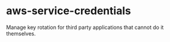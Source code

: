 # aws-service-credentials
Manage key rotation for third party applications that cannot do it themselves.
